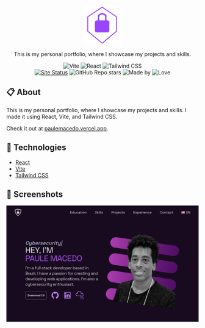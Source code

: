 <div align="center">
  <a href="http://paulemacedo.vercel.app"><img src="src/assets/logo.svg" alt="Portfolio Icon" width="100" height="100" /></a>
  <p>This is my personal portfolio, where I showcase my projects and skills.</p>
  <div>
    <img src="https://img.shields.io/badge/vite-%23432E54.svg?style=for-the-badge&logo=vite&logoColor=white" alt="Vite" />
    <img src="https://img.shields.io/badge/React-432E54?style=for-the-badge&logo=react&logoColor=61DAFB" alt="React" />
    <img src="https://img.shields.io/badge/Tailwind_CSS-432E54?style=for-the-badge&logo=tailwind-css&logoColor=38B2AC" alt="Tailwind CSS" />
  </div>
  <div>
    <a href="http://paulemacedo.vercel.app"><img src="https://img.shields.io/website-up-down-432E54-red/http/paulemacedo.vercel.app.svg" alt="Site Status" /></a>
    <img src="https://img.shields.io/github/stars/paulemacedo/portifolio?style=flat&color=432E54" alt="GitHub Repo stars" />
    <img src="https://img.shields.io/badge/Made%20by-Paule-432E54.svg" alt="Made by" />
    <img src="https://img.shields.io/badge/Made%20with%20-❤️-432E54.svg" alt="Love" />
  </div>
</div>


## 📋 About
This is my personal portfolio, where I showcase my projects and skills. I made it using React, Vite, and Tailwind CSS.

Check it out at [paulemacedo.vercel.app](http://paulemacedo.vercel.app).
## 🚀 Technologies

- [React](https://reactjs.org/)
- [Vite](https://vitejs.dev/)
- [Tailwind CSS](https://tailwindcss.com/)

## 📸 Screenshots
<p align="center">
  <img src="/public/og-image.png" alt="Portfolio Screenshot" />
</p>
